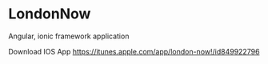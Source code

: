 # LondonNow
Angular, ionic framework application

Download IOS App https://itunes.apple.com/app/london-now!/id849922796
